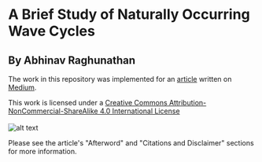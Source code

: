 # A Brief Study of Naturally Occurring Wave Cycles
## By Abhinav Raghunathan

The work in this repository was implemented for an [article](https://medium.com/@abhinavr2121/wave-cycles-the-pattern-that-rules-the-universe-270e4af0078b) written on [Medium](https://medium.com).

This work is licensed under a [Creative Commons Attribution-NonCommercial-ShareAlike 4.0 International License](http://creativecommons.org/licenses/by-nc-sa/4.0/)</br></br>
![alt text](https://i.creativecommons.org/l/by-nc-sa/4.0/88x31.png "Creative Commons License")

Please see the article's "Afterword" and "Citations and Disclaimer" sections for more information.
